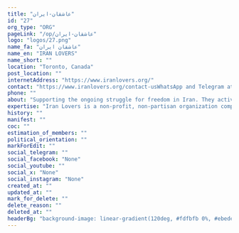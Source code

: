 ```yaml
---
title: "عاشقان-ایران"
id: "27"
org_type: "ORG"
pageLink: "/op/عاشقان-ایران"
logo: "logos/27.png"
name_fa: "عاشقان ایران"
name_en: "IRAN LOVERS"
name_short: ""
location: "Toronto, Canada"
post_location: ""
internetAddress: "https://www.iranlovers.org/"
contact: "https://www.iranlovers.org/contact-usWhatsApp and Telegram at +1(437)445-1401."
phone: ""
about: "Supporting the ongoing struggle for freedom in Iran. They actively participate in and organize rallies, demonstrations, and other events to raise awareness about the human rights situation in Iran and show solidarity with those fighting for change within the country.Amplifying the voices of Iranians fighting for freedom. They use their platform to share stories, news, and perspectives from Iranians on the ground, ensuring their voices are heard globally."
expertise: "Iran Lovers is a non-profit, non-partisan organization comprised of Iranians in the diaspora. We support and amplify the voices of those fighting for freedom in Iran."
history: ""
manifest: ""
coc: ""
estimation_of_members: ""
political_orientation: ""
markForEdit: ""
social_telegram: ""
social_facebook: "None"
social_youtube: ""
social_x: "None"
social_instagram: "None"
created_at: ""
updated_at: ""
mark_for_delete: ""
delete_reason: ""
deleted_at: ""
headerBg: "background-image: linear-gradient(120deg, #fdfbfb 0%, #ebedee 100%);"
---
```

